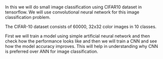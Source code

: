 In this  we will do small image classification using CIFAR10 dataset in tensorflow. We will use convolutional neural network for this image classification problem. 

The CIFAR-10 dataset consists of 60000, 32x32 color images in 10 classes. 

First we will train a model using simple artificial neural network and then check how the performance looks like and then we will train a CNN and see how the model accuracy improves. This  will help in  understanding why CNN is preferred over ANN for image classification.
